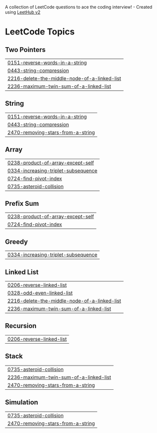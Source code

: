 A collection of LeetCode questions to ace the coding interview! - Created using [LeetHub v2](https://github.com/arunbhardwaj/LeetHub-2.0)
<!---LeetCode Topics Start-->
# LeetCode Topics
## Two Pointers
|  |
| ------- |
| [0151-reverse-words-in-a-string](https://github.com/siddarthx07/Leetcode-Solutions/tree/master/0151-reverse-words-in-a-string) |
| [0443-string-compression](https://github.com/siddarthx07/Leetcode-Solutions/tree/master/0443-string-compression) |
| [2216-delete-the-middle-node-of-a-linked-list](https://github.com/siddarthx07/Leetcode-Solutions/tree/master/2216-delete-the-middle-node-of-a-linked-list) |
| [2236-maximum-twin-sum-of-a-linked-list](https://github.com/siddarthx07/Leetcode-Solutions/tree/master/2236-maximum-twin-sum-of-a-linked-list) |
## String
|  |
| ------- |
| [0151-reverse-words-in-a-string](https://github.com/siddarthx07/Leetcode-Solutions/tree/master/0151-reverse-words-in-a-string) |
| [0443-string-compression](https://github.com/siddarthx07/Leetcode-Solutions/tree/master/0443-string-compression) |
| [2470-removing-stars-from-a-string](https://github.com/siddarthx07/Leetcode-Solutions/tree/master/2470-removing-stars-from-a-string) |
## Array
|  |
| ------- |
| [0238-product-of-array-except-self](https://github.com/siddarthx07/Leetcode-Solutions/tree/master/0238-product-of-array-except-self) |
| [0334-increasing-triplet-subsequence](https://github.com/siddarthx07/Leetcode-Solutions/tree/master/0334-increasing-triplet-subsequence) |
| [0724-find-pivot-index](https://github.com/siddarthx07/Leetcode-Solutions/tree/master/0724-find-pivot-index) |
| [0735-asteroid-collision](https://github.com/siddarthx07/Leetcode-Solutions/tree/master/0735-asteroid-collision) |
## Prefix Sum
|  |
| ------- |
| [0238-product-of-array-except-self](https://github.com/siddarthx07/Leetcode-Solutions/tree/master/0238-product-of-array-except-self) |
| [0724-find-pivot-index](https://github.com/siddarthx07/Leetcode-Solutions/tree/master/0724-find-pivot-index) |
## Greedy
|  |
| ------- |
| [0334-increasing-triplet-subsequence](https://github.com/siddarthx07/Leetcode-Solutions/tree/master/0334-increasing-triplet-subsequence) |
## Linked List
|  |
| ------- |
| [0206-reverse-linked-list](https://github.com/siddarthx07/Leetcode-Solutions/tree/master/0206-reverse-linked-list) |
| [0328-odd-even-linked-list](https://github.com/siddarthx07/Leetcode-Solutions/tree/master/0328-odd-even-linked-list) |
| [2216-delete-the-middle-node-of-a-linked-list](https://github.com/siddarthx07/Leetcode-Solutions/tree/master/2216-delete-the-middle-node-of-a-linked-list) |
| [2236-maximum-twin-sum-of-a-linked-list](https://github.com/siddarthx07/Leetcode-Solutions/tree/master/2236-maximum-twin-sum-of-a-linked-list) |
## Recursion
|  |
| ------- |
| [0206-reverse-linked-list](https://github.com/siddarthx07/Leetcode-Solutions/tree/master/0206-reverse-linked-list) |
## Stack
|  |
| ------- |
| [0735-asteroid-collision](https://github.com/siddarthx07/Leetcode-Solutions/tree/master/0735-asteroid-collision) |
| [2236-maximum-twin-sum-of-a-linked-list](https://github.com/siddarthx07/Leetcode-Solutions/tree/master/2236-maximum-twin-sum-of-a-linked-list) |
| [2470-removing-stars-from-a-string](https://github.com/siddarthx07/Leetcode-Solutions/tree/master/2470-removing-stars-from-a-string) |
## Simulation
|  |
| ------- |
| [0735-asteroid-collision](https://github.com/siddarthx07/Leetcode-Solutions/tree/master/0735-asteroid-collision) |
| [2470-removing-stars-from-a-string](https://github.com/siddarthx07/Leetcode-Solutions/tree/master/2470-removing-stars-from-a-string) |
<!---LeetCode Topics End-->